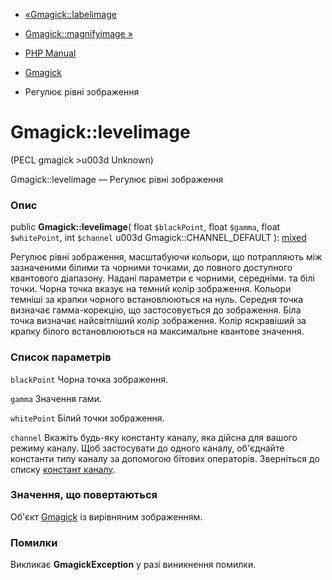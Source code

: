 - [«Gmagick::labelimage](gmagick.labelimage.md)
- [Gmagick::magnifyimage »](gmagick.magnifyimage.md)

- [PHP Manual](index.md)
- [Gmagick](class.gmagick.md)
- Регулює рівні зображення

# Gmagick::levelimage

(PECL gmagick \>u003d Unknown)

Gmagick::levelimage — Регулює рівні зображення

### Опис

public **Gmagick::levelimage**(
float `$blackPoint`,
float `$gamma`,
float `$whitePoint`,
int `$channel` u003d Gmagick::CHANNEL_DEFAULT
):
[mixed](language.types.declarations.md#language.types.declarations.mixed)

Регулює рівні зображення, масштабуючи кольори, що потрапляють між
зазначеними білими та чорними точками, до повного доступного квантового
діапазону. Надані параметри є чорними, середніми.
та білі точки. Чорна точка вказує на темний колір зображення.
Кольори темніші за крапки чорного встановлюються на нуль. Середня точка
визначає гамма-корекцію, що застосовується до зображення. Біла точка
визначає найсвітліший колір зображення. Колір яскравіший за крапку білого
встановлюються на максимальне квантове значення.

### Список параметрів

`blackPoint`
Чорна точка зображення.

`gamma`
Значення гами.

`whitePoint`
Білий точки зображення.

`channel`
Вкажіть будь-яку константу каналу, яка дійсна для вашого режиму
каналу. Щоб застосувати до одного каналу, об'єднайте константи
типу каналу за допомогою бітових операторів. Зверніться до списку
[констант каналу](gmagick.constants.md#gmagick.constants.channel).

### Значення, що повертаються

Об'єкт [Gmagick](class.gmagick.md) із вирівняним зображенням.

### Помилки

Викликає **GmagickException** у разі виникнення помилки.
